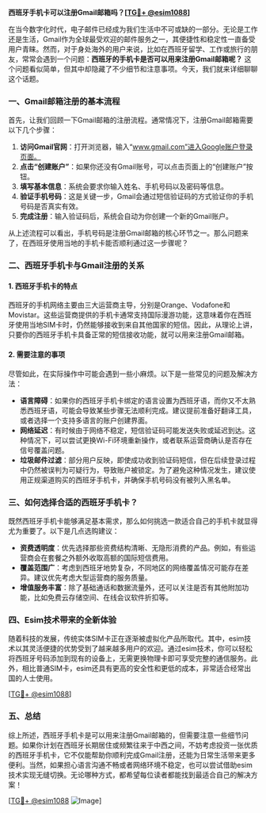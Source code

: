 **西班牙手机卡可以注册Gmail邮箱吗？[[TG💪+ @esim1088](https://t.me/s/esim1088)]**

在当今数字化时代，电子邮件已经成为我们生活中不可或缺的一部分。无论是工作还是生活，Gmail作为全球最受欢迎的邮件服务之一，其便捷性和稳定性一直备受用户青睐。然而，对于身处海外的用户来说，比如在西班牙留学、工作或旅行的朋友，常常会遇到一个问题：**西班牙的手机卡是否可以用来注册Gmail邮箱呢？** 这个问题看似简单，但其中却隐藏了不少细节和注意事项。今天，我们就来详细聊聊这个话题。

### 一、Gmail邮箱注册的基本流程

首先，让我们回顾一下Gmail邮箱的注册流程。通常情况下，注册Gmail邮箱需要以下几个步骤：

1. **访问Gmail官网**：打开浏览器，输入“www.gmail.com”进入Google账户登录页面。
2. **点击“创建账户”**：如果你还没有Gmail账号，可以点击页面上的“创建账户”按钮。
3. **填写基本信息**：系统会要求你输入姓名、手机号码以及密码等信息。
4. **验证手机号码**：这是关键一步，Gmail会通过短信验证码的方式验证你的手机号码是否真实有效。
5. **完成注册**：输入验证码后，系统会自动为你创建一个新的Gmail账户。

从上述流程可以看出，手机号码是注册Gmail邮箱的核心环节之一。那么问题来了，在西班牙使用当地的手机卡能否顺利通过这一步骤呢？

### 二、西班牙手机卡与Gmail注册的关系

#### 1. 西班牙手机卡的特点

西班牙的手机网络主要由三大运营商主导，分别是Orange、Vodafone和Movistar。这些运营商提供的手机卡通常支持国际漫游功能，这意味着你在西班牙使用当地SIM卡时，仍然能够接收到来自其他国家的短信。因此，从理论上讲，只要你的西班牙手机卡具备正常的短信接收功能，就可以用来注册Gmail邮箱。

#### 2. 需要注意的事项

尽管如此，在实际操作中可能会遇到一些小麻烦。以下是一些常见的问题及解决方法：

- **语言障碍**：如果你的西班牙手机卡绑定的语言设置为西班牙语，而你又不太熟悉西班牙语，可能会导致某些步骤无法顺利完成。建议提前准备好翻译工具，或者选择一个支持多语言的账户创建界面。
- **网络延迟**：有时候由于网络不稳定，短信验证码可能发送失败或延迟到达。这种情况下，可以尝试更换Wi-Fi环境重新操作，或者联系运营商确认是否存在信号覆盖问题。
- **垃圾邮件过滤**：部分用户反映，即使成功收到验证码短信，但在后续登录过程中仍然被误判为可疑行为，导致账户被锁定。为了避免这种情况发生，建议使用正规渠道购买的西班牙手机卡，并确保手机号码没有被列入黑名单。

### 三、如何选择合适的西班牙手机卡？

既然西班牙手机卡能够满足基本需求，那么如何挑选一款适合自己的手机卡就显得尤为重要了。以下是几点选购建议：

- **资费透明度**：优先选择那些资费结构清晰、无隐形消费的产品。例如，有些运营商会在套餐之外额外收取高额的国际短信费用。
- **覆盖范围广**：考虑到西班牙地势复杂，不同地区的网络覆盖情况可能存在差异。建议优先考虑大型运营商的服务质量。
- **增值服务丰富**：除了基础通话和数据流量外，还可以关注是否有其他附加功能，比如免费云存储空间、在线会议软件折扣等。

### 四、Esim技术带来的全新体验

随着科技的发展，传统实体SIM卡正在逐渐被虚拟化产品所取代。其中，esim技术以其灵活便捷的优势受到了越来越多用户的欢迎。通过esim技术，你可以轻松将西班牙号码添加到现有的设备上，无需更换物理卡即可享受完整的通信服务。此外，相比普通SIM卡，esim还具有更高的安全性和更低的成本，非常适合经常出国的人士使用。

[[TG💪+ @esim1088](https://t.me/s/esim1088)]

### 五、总结

综上所述，西班牙手机卡是可以用来注册Gmail邮箱的，但需要注意一些细节问题。如果你计划在西班牙长期居住或频繁往来于中西之间，不妨考虑投资一张优质的西班牙手机卡，它不仅能帮助你顺利完成Gmail注册，还能为日常生活带来更多便利。当然，如果担心语言沟通不畅或者网络环境不稳定，也可以尝试借助esim技术实现无缝切换。无论哪种方式，都希望每位读者都能找到最适合自己的解决方案！

[[TG💪+ @esim1088](https://t.me/s/esim1088) ![Image](https://i.postimg.cc/4NQfJmqS/Snipaste-2025-05-13-00-14-12.png)]
